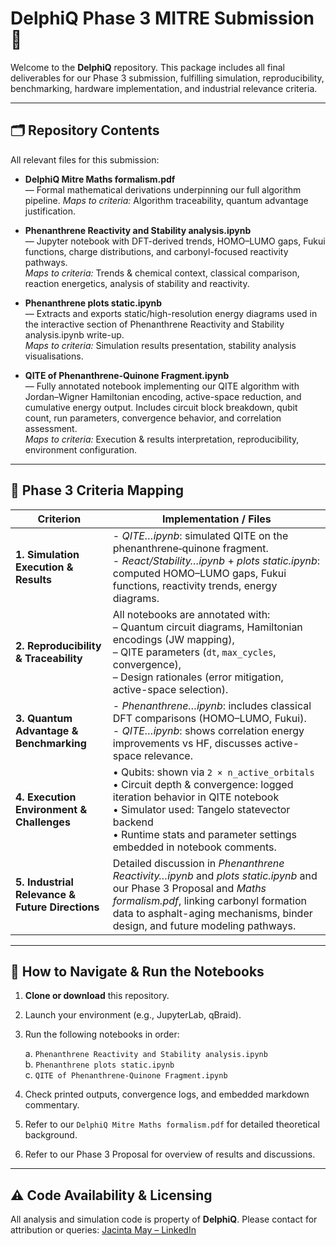 # DelphiQ Phase 3 MITRE Submission 📘

Welcome to the **DelphiQ** repository. This package includes all final deliverables for our Phase 3 submission, fulfilling simulation, reproducibility, benchmarking, hardware implementation, and industrial relevance criteria.

---

## 🗂️ Repository Contents

All relevant files for this submission:

- **DelphiQ Mitre Maths formalism.pdf**  
  — Formal mathematical derivations underpinning our full algorithm pipeline. 
  *Maps to criteria:* Algorithm traceability, quantum advantage justification.

- **Phenanthrene Reactivity and Stability analysis.ipynb**  
  — Jupyter notebook with DFT-derived trends, HOMO–LUMO gaps, Fukui functions, charge distributions, and carbonyl-focused reactivity pathways.  
  *Maps to criteria:* Trends & chemical context, classical comparison, reaction energetics, analysis of stability and reactivity.

- **Phenanthrene plots static.ipynb**  
  — Extracts and exports static/high-resolution energy diagrams used in the interactive section of Phenanthrene Reactivity and Stability analysis.ipynb write-up.  
  *Maps to criteria:* Simulation results presentation, stability analysis visualisations.

- **QITE of Phenanthrene‑Quinone Fragment.ipynb**  
  — Fully annotated notebook implementing our QITE algorithm with Jordan–Wigner Hamiltonian encoding, active-space reduction, and cumulative energy output. Includes circuit block breakdown, qubit count, run parameters, convergence behavior, and correlation assessment.  
  *Maps to criteria:* Execution & results interpretation, reproducibility, environment configuration.

---

## 📌 Phase 3 Criteria Mapping

| Criterion                                      | Implementation / Files                                                                 |
|------------------------------------------------|-----------------------------------------------------------------------------------------|
| **1. Simulation Execution & Results**          | - *QITE…ipynb*: simulated QITE on the phenanthrene‑quinone fragment. <br> - *React/Stability…ipynb* + *plots static.ipynb*: computed HOMO–LUMO gaps, Fukui functions, reactivity trends, energy diagrams. |
| **2. Reproducibility & Traceability**         | All notebooks are annotated with: <br> – Quantum circuit diagrams, Hamiltonian encodings (JW mapping), <br> – QITE parameters (`dt`, `max_cycles`, convergence), <br> – Design rationales (error mitigation, active-space selection). |
| **3. Quantum Advantage & Benchmarking**       | - *Phenanthrene…ipynb*: includes classical DFT comparisons (HOMO–LUMO, Fukui). <br> - *QITE…ipynb*: shows correlation energy improvements vs HF, discusses active-space relevance. |
| **4. Execution Environment & Challenges**     | • Qubits: shown via `2 × n_active_orbitals` <br> • Circuit depth & convergence: logged iteration behavior in QITE notebook <br> • Simulator used: Tangelo statevector backend <br> • Runtime stats and parameter settings embedded in notebook comments. |
| **5. Industrial Relevance & Future Directions** | Detailed discussion in *Phenanthrene Reactivity…ipynb* and *plots static.ipynb* and our Phase 3 Proposal and *Maths formalism.pdf*, linking carbonyl formation data to asphalt-aging mechanisms, binder design, and future modeling pathways. |

---

## 🚀 How to Navigate & Run the Notebooks

1. **Clone or download** this repository.
2. Launch your environment (e.g., JupyterLab, qBraid).
3. Run the following notebooks in order:

   a. `Phenanthrene Reactivity and Stability analysis.ipynb`  
   b. `Phenanthrene plots static.ipynb`  
   c. `QITE of Phenanthrene‑Quinone Fragment.ipynb`

4. Check printed outputs, convergence logs, and embedded markdown commentary.
5. Refer to our `DelphiQ Mitre Maths formalism.pdf` for detailed theoretical background.
6. Refer to our Phase 3 Proposal for overview of results and discussions.

---

## ⚠️ Code Availability & Licensing

All analysis and simulation code is property of **DelphiQ**. Please contact for attribution or queries:
[Jacinta May – LinkedIn](https://www.linkedin.com/in/jacinta-may-081041237xe/)


